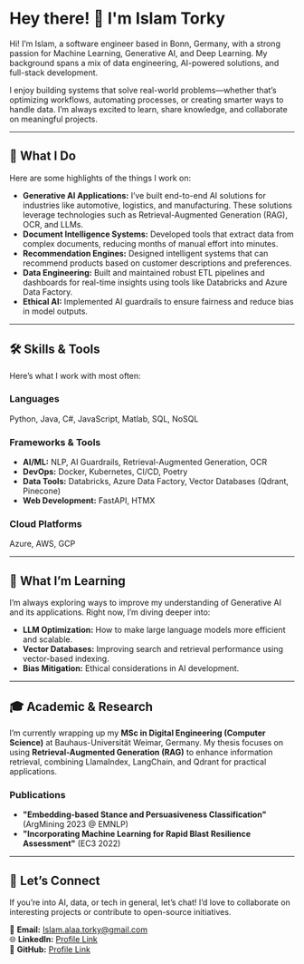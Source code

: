 # Hey there! 👋 I'm Islam Torky

Hi! I’m Islam, a software engineer based in Bonn, Germany, with a strong passion for Machine Learning, Generative AI, and Deep Learning. My background spans a mix of data engineering, AI-powered solutions, and full-stack development.  

I enjoy building systems that solve real-world problems—whether that’s optimizing workflows, automating processes, or creating smarter ways to handle data. I’m always excited to learn, share knowledge, and collaborate on meaningful projects.  

---

## 🔧 What I Do  

Here are some highlights of the things I work on:  

- **Generative AI Applications:** I’ve built end-to-end AI solutions for industries like automotive, logistics, and manufacturing. These solutions leverage technologies such as Retrieval-Augmented Generation (RAG), OCR, and LLMs.  
- **Document Intelligence Systems:** Developed tools that extract data from complex documents, reducing months of manual effort into minutes.  
- **Recommendation Engines:** Designed intelligent systems that can recommend products based on customer descriptions and preferences.  
- **Data Engineering:** Built and maintained robust ETL pipelines and dashboards for real-time insights using tools like Databricks and Azure Data Factory.  
- **Ethical AI:** Implemented AI guardrails to ensure fairness and reduce bias in model outputs.  

---

## 🛠️ Skills & Tools  

Here’s what I work with most often:  

### **Languages**  
Python, Java, C#, JavaScript, Matlab, SQL, NoSQL  

### **Frameworks & Tools**  
- **AI/ML:** NLP, AI Guardrails, Retrieval-Augmented Generation, OCR  
- **DevOps:** Docker, Kubernetes, CI/CD, Poetry  
- **Data Tools:** Databricks, Azure Data Factory, Vector Databases (Qdrant, Pinecone)  
- **Web Development:** FastAPI, HTMX  

### **Cloud Platforms**  
Azure, AWS, GCP  

---

## 🌱 What I’m Learning  

I’m always exploring ways to improve my understanding of Generative AI and its applications. Right now, I’m diving deeper into:  
- **LLM Optimization:** How to make large language models more efficient and scalable.  
- **Vector Databases:** Improving search and retrieval performance using vector-based indexing.  
- **Bias Mitigation:** Ethical considerations in AI development.  

---

## 🎓 Academic & Research  

I’m currently wrapping up my **MSc in Digital Engineering (Computer Science)** at Bauhaus-Universität Weimar, Germany. My thesis focuses on using **Retrieval-Augmented Generation (RAG)** to enhance information retrieval, combining LlamaIndex, LangChain, and Qdrant for practical applications.  

### Publications  
- **"Embedding-based Stance and Persuasiveness Classification"** (ArgMining 2023 @ EMNLP)  
- **"Incorporating Machine Learning for Rapid Blast Resilience Assessment"** (EC3 2022)  

---

## 🤝 Let’s Connect  

If you’re into AI, data, or tech in general, let’s chat! I’d love to collaborate on interesting projects or contribute to open-source initiatives.  

📧 **Email:** [Islam.alaa.torky@gmail.com](mailto:Islam.alaa.torky@gmail.com)  
🌐 **LinkedIn:** [Profile Link](https://www.linkedin.com/in/)  
📂 **GitHub:** [Profile Link](https://github.com/)  
